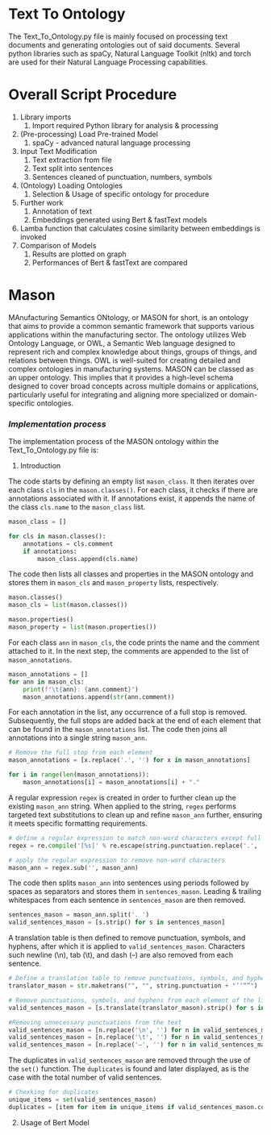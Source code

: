 # Text To Ontology
The Text_To_Ontology.py file is mainly focused on processing text documents and generating ontologies out of said documents. Several python libraries such as spaCy, Natural Language Toolkit (nltk) and torch are used for their Natural Language Processing capabilities.

# Overall Script Procedure
1. Library imports
    1. Import required Python library for analysis & processing
2. (Pre-processing) Load Pre-trained Model
    1. spaCy - advanced natural language processing
3. Input Text Modification
    1. Text extraction from file
    2. Text split into sentences
    3. Sentences cleaned of punctuation, numbers, symbols
4. (Ontology) Loading Ontologies
    1. Selection & Usage of specific ontology for procedure
5. Further work
    1. Annotation of text
    2. Embeddings generated using Bert & fastText models
6. Lamba function that calculates cosine similarity between embeddings is invoked
7. Comparison of Models
    1. Results are plotted on graph
    2. Performances of Bert & fastText are compared

# Mason
MAnufacturing Semantics ONtology, or MASON for short, is an ontology that aims to provide a common semantic framework that supports various applications within the manufacturing sector. 
The ontology utilizes Web Ontology Language, or OWL, a Semantic Web language designed to represent rich and complex knowledge about things, groups of things, and relations between things. OWL is well-suited for creating detailed and complex ontologies in manufacturing systems. 
MASON can be classed as an upper ontology. This implies that it provides a high-level schema designed to cover broad concepts across multiple domains or applications, particularly useful for integrating and aligning more specialized or domain-specific ontologies.
### *Implementation process*
The implementation process of the MASON ontology within the Text_To_Ontology.py file is:
1. Introduction

The code starts by defining an empty list `mason_class`. It then iterates over each class `cls` in the `mason.classes()`. For each class, it checks if there are annotations associated with it. If annotations exist, it appends the name of the class `cls.name` to the `mason_class` list.
```python
mason_class = []

for cls in mason.classes():
    annotations = cls.comment
    if annotations:
        mason_class.append(cls.name)
```
The code then lists all classes and properties in the MASON ontology and stores them in `mason_cls` and `mason_property` lists, respectively.
```python
mason.classes()
mason_cls = list(mason.classes())

mason.properties()
mason_property = list(mason.properties())
```
For each class `ann` in `mason_cls`, the code prints the name and the comment attached to it. In the next step, the comments are appended to the list of `mason_annotations`.
```python
mason_annotations = []
for ann in mason_cls:
    print(f"\t{ann}: {ann.comment}")
    mason_annotations.append(str(ann.comment))
```
For each annotation in the list, any occurrence of a full stop is removed. Subsequently, the full stops are added back at the end of each element that can be found in the `mason_annotations` list. The code then joins all annotations into a single string `mason_ann`.
```python
# Remove the full stop from each element
mason_annotations = [x.replace('.', '') for x in mason_annotations]

for i in range(len(mason_annotations)):
    mason_annotations[i] = mason_annotations[i] + "."
```
A regular expression `regex`  is created in order to further clean up the existing `mason_ann` string. When applied to the string, `regex` performs targeted text substitutions to clean up and refine `mason_ann` further, ensuring it meets specific formatting requirements.
```python
# define a regular expression to match non-word characters except full stops
regex = re.compile('[%s]' % re.escape(string.punctuation.replace('.', '')))

# apply the regular expression to remove non-word characters
mason_ann = regex.sub('', mason_ann)
```
The code then splits `mason_ann` into sentences using periods followed by spaces as separators and stores them in `sentences_mason`. Leading & trailing whitespaces from each sentence in `sentences_mason` are then removed.
```python
sentences_mason = mason_ann.split('. ')
valid_sentences_mason = [s.strip() for s in sentences_mason]
```
A translation table is then defined to remove punctuation, symbols, and hyphens, after which it is applied to `valid_sentences_mason`. Characters such newline (\n), tab (\t), and dash (–) are also removed from each sentence.
```python
# Define a translation table to remove punctuations, symbols, and hyphens
translator_mason = str.maketrans("", "", string.punctuation + "’‘“”")

# Remove punctuations, symbols, and hyphens from each element of the list
valid_sentences_mason = [s.translate(translator_mason).strip() for s in valid_sentences_mason]

#Removing unnecessary punctuations from the text
valid_sentences_mason = [n.replace('\n', '') for n in valid_sentences_mason]
valid_sentences_mason = [n.replace('\t', '') for n in valid_sentences_mason]
valid_sentences_mason = [n.replace('–', '') for n in valid_sentences_mason]
```
The duplicates in `valid_sentences_mason` are removed through the use of the `set()` function. The `duplicates` is found and later displayed, as is the case with the total number of valid sentences.
```python
# Chexking for duplicates
unique_items = set(valid_sentences_mason)
duplicates = [item for item in unique_items if valid_sentences_mason.count(item) > 1]
```
2. Usage of Bert Model